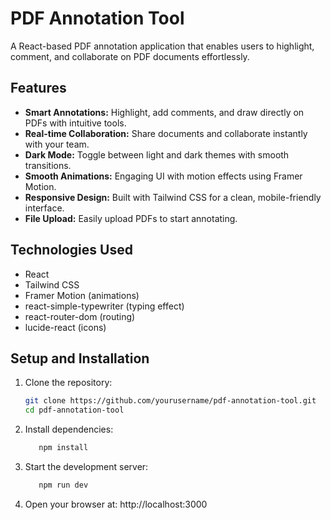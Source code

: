 # PDF Annotation Tool

A React-based PDF annotation application that enables users to highlight, comment, and collaborate on PDF documents effortlessly.

## Features

- **Smart Annotations:** Highlight, add comments, and draw directly on PDFs with intuitive tools.
- **Real-time Collaboration:** Share documents and collaborate instantly with your team.
- **Dark Mode:** Toggle between light and dark themes with smooth transitions.
- **Smooth Animations:** Engaging UI with motion effects using Framer Motion.
- **Responsive Design:** Built with Tailwind CSS for a clean, mobile-friendly interface.
- **File Upload:** Easily upload PDFs to start annotating.

## Technologies Used

- React
- Tailwind CSS
- Framer Motion (animations)
- react-simple-typewriter (typing effect)
- react-router-dom (routing)
- lucide-react (icons)

## Setup and Installation

1. Clone the repository:

   ```bash
   git clone https://github.com/yourusername/pdf-annotation-tool.git
   cd pdf-annotation-tool

2. Install dependencies:
      
   ```bash 
      npm install

3. Start the development server:
   ```bash
      npm run dev

4. Open your browser at:
     http://localhost:3000


